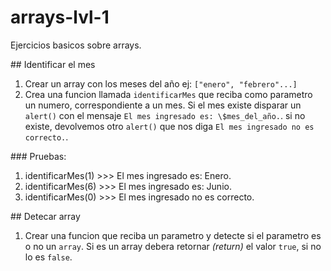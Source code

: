# arrays-lvl-1

Ejercicios basicos sobre arrays.

## Identificar el mes

1. Crear un array con los meses del año ej: `["enero", "febrero"...]`
2. Crea una funcion llamada `identificarMes` que reciba como parametro un numero, correspondiente a un mes. Si el mes existe disparar un `alert()` con el mensaje `El mes ingresado es: \$mes_del_año.`. si no existe, devolvemos otro `alert()` que nos diga `El mes ingresado no es correcto.`.

### Pruebas:

1. identificarMes(1) >>> El mes ingresado es: Enero.
2. identificarMes(6) >>> El mes ingresado es: Junio.
3. identificarMes(0) >>> El mes ingresado no es correcto.

## Detecar array

1. Crear una funcion que reciba un parametro y detecte si el parametro es o no un `array`. Si es un array debera retornar _(return)_ el valor `true`, si no lo es `false`.
